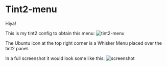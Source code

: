 # Tint2-menu

Hiya!

This is my tint2 config to obtain this menu:
![tint2-menu](preview.png)

The Ubuntu icon at the top right corner is a Whisker Menu placed over the tint2 panel.

In a full screenshot it would look some like this:
![screenshot](E2_064.png)